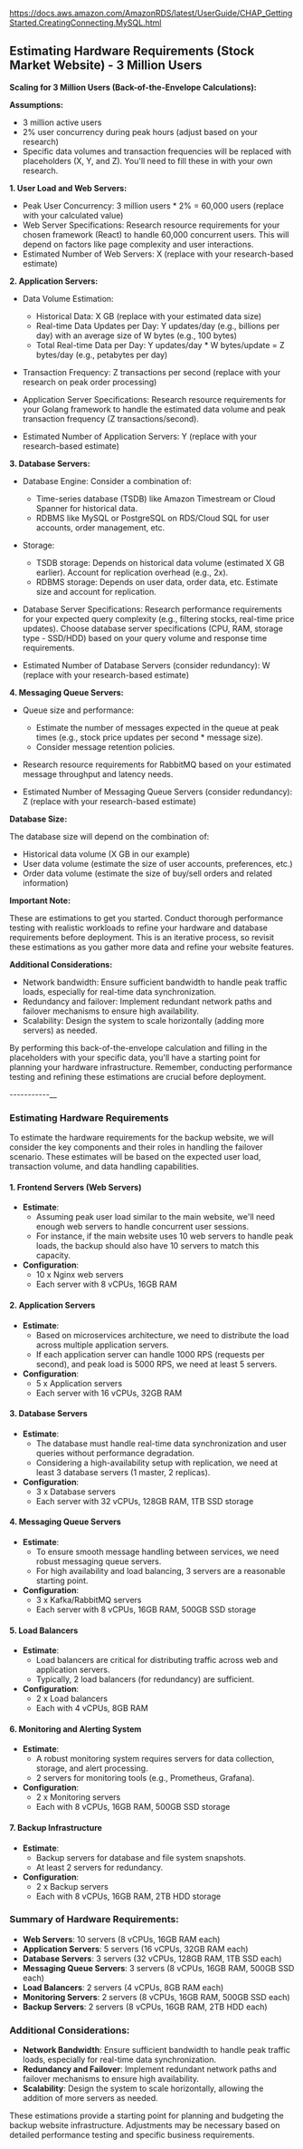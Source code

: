 https://docs.aws.amazon.com/AmazonRDS/latest/UserGuide/CHAP_GettingStarted.CreatingConnecting.MySQL.html


## Estimating Hardware Requirements (Stock Market Website) - 3 Million Users

**Scaling for 3 Million Users (Back-of-the-Envelope Calculations):**

**Assumptions:**

* 3 million active users
* 2% user concurrency during peak hours (adjust based on your research)
* Specific data volumes and transaction frequencies will be replaced with placeholders (X, Y, and Z). You'll need to fill these in with your own research.

**1. User Load and Web Servers:**

* Peak User Concurrency: 3 million users * 2% = 60,000 users (replace with your calculated value)
* Web Server Specifications: Research resource requirements for your chosen framework (React) to handle 60,000 concurrent users. This will depend on factors like page complexity and user interactions. 
* Estimated Number of Web Servers: X (replace with your research-based estimate)

**2. Application Servers:**

* Data Volume Estimation:
    * Historical Data: X GB (replace with your estimated data size)
    * Real-time Data Updates per Day: Y updates/day (e.g., billions per day) with an average size of W bytes (e.g., 100 bytes)
    * Total Real-time Data per Day: Y updates/day * W bytes/update = Z bytes/day (e.g., petabytes per day)
* Transaction Frequency: Z transactions per second (replace with your research on peak order processing)

* Application Server Specifications: Research resource requirements for your Golang framework to handle the estimated data volume and peak transaction frequency (Z transactions/second).
* Estimated Number of Application Servers: Y (replace with your research-based estimate)

**3. Database Servers:**

* Database Engine: Consider a combination of:
    * Time-series database (TSDB) like Amazon Timestream or Cloud Spanner for historical data.
    * RDBMS like MySQL or PostgreSQL on RDS/Cloud SQL for user accounts, order management, etc.
* Storage:
    * TSDB storage: Depends on historical data volume (estimated X GB earlier). Account for replication overhead (e.g., 2x).
    * RDBMS storage: Depends on user data, order data, etc. Estimate size and account for replication.

* Database Server Specifications: Research performance requirements for your expected query complexity (e.g., filtering stocks, real-time price updates). Choose database server specifications (CPU, RAM, storage type - SSD/HDD) based on your query volume and response time requirements.
* Estimated Number of Database Servers (consider redundancy): W (replace with your research-based estimate)

**4. Messaging Queue Servers:**

* Queue size and performance:
    * Estimate the number of messages expected in the queue at peak times (e.g., stock price updates per second * message size).
    * Consider message retention policies.

* Research resource requirements for RabbitMQ based on your estimated message throughput and latency needs.
* Estimated Number of Messaging Queue Servers (consider redundancy): Z (replace with your research-based estimate)

**Database Size:**

The database size will depend on the combination of:

* Historical data volume (X GB in our example)
* User data volume (estimate the size of user accounts, preferences, etc.)
* Order data volume (estimate the size of buy/sell orders and related information)

**Important Note:**

These are estimations to get you started. Conduct thorough performance testing with realistic workloads to refine your hardware and database requirements before deployment. This is an iterative process, so revisit these estimations as you gather more data and refine your website features.

**Additional Considerations:**

* Network bandwidth: Ensure sufficient bandwidth to handle peak traffic loads, especially for real-time data synchronization.
* Redundancy and failover: Implement redundant network paths and failover mechanisms to ensure high availability.
* Scalability: Design the system to scale horizontally (adding more servers) as needed.

By performing this back-of-the-envelope calculation and filling in the placeholders with your specific data, you'll have a starting point for planning your hardware infrastructure. Remember, conducting performance testing and refining these estimations are crucial before deployment.

-----------__

### Estimating Hardware Requirements

To estimate the hardware requirements for the backup website, we will consider the key components and their roles in handling the failover scenario. These estimates will be based on the expected user load, transaction volume, and data handling capabilities.

#### 1. **Frontend Servers (Web Servers)**
- **Estimate**: 
  - Assuming peak user load similar to the main website, we'll need enough web servers to handle concurrent user sessions.
  - For instance, if the main website uses 10 web servers to handle peak loads, the backup should also have 10 servers to match this capacity.
- **Configuration**:
  - 10 x Nginx web servers
  - Each server with 8 vCPUs, 16GB RAM

#### 2. **Application Servers**
- **Estimate**:
  - Based on microservices architecture, we need to distribute the load across multiple application servers.
  - If each application server can handle 1000 RPS (requests per second), and peak load is 5000 RPS, we need at least 5 servers.
- **Configuration**:
  - 5 x Application servers
  - Each server with 16 vCPUs, 32GB RAM

#### 3. **Database Servers**
- **Estimate**:
  - The database must handle real-time data synchronization and user queries without performance degradation.
  - Considering a high-availability setup with replication, we need at least 3 database servers (1 master, 2 replicas).
- **Configuration**:
  - 3 x Database servers
  - Each server with 32 vCPUs, 128GB RAM, 1TB SSD storage

#### 4. **Messaging Queue Servers**
- **Estimate**:
  - To ensure smooth message handling between services, we need robust messaging queue servers.
  - For high availability and load balancing, 3 servers are a reasonable starting point.
- **Configuration**:
  - 3 x Kafka/RabbitMQ servers
  - Each server with 8 vCPUs, 16GB RAM, 500GB SSD storage

#### 5. **Load Balancers**
- **Estimate**:
  - Load balancers are critical for distributing traffic across web and application servers.
  - Typically, 2 load balancers (for redundancy) are sufficient.
- **Configuration**:
  - 2 x Load balancers
  - Each with 4 vCPUs, 8GB RAM

#### 6. **Monitoring and Alerting System**
- **Estimate**:
  - A robust monitoring system requires servers for data collection, storage, and alert processing.
  - 2 servers for monitoring tools (e.g., Prometheus, Grafana).
- **Configuration**:
  - 2 x Monitoring servers
  - Each with 8 vCPUs, 16GB RAM, 500GB SSD storage

#### 7. **Backup Infrastructure**
- **Estimate**:
  - Backup servers for database and file system snapshots.
  - At least 2 servers for redundancy.
- **Configuration**:
  - 2 x Backup servers
  - Each with 8 vCPUs, 16GB RAM, 2TB HDD storage

### Summary of Hardware Requirements:

- **Web Servers**: 10 servers (8 vCPUs, 16GB RAM each)
- **Application Servers**: 5 servers (16 vCPUs, 32GB RAM each)
- **Database Servers**: 3 servers (32 vCPUs, 128GB RAM, 1TB SSD each)
- **Messaging Queue Servers**: 3 servers (8 vCPUs, 16GB RAM, 500GB SSD each)
- **Load Balancers**: 2 servers (4 vCPUs, 8GB RAM each)
- **Monitoring Servers**: 2 servers (8 vCPUs, 16GB RAM, 500GB SSD each)
- **Backup Servers**: 2 servers (8 vCPUs, 16GB RAM, 2TB HDD each)

### Additional Considerations:
- **Network Bandwidth**: Ensure sufficient bandwidth to handle peak traffic loads, especially for real-time data synchronization.
- **Redundancy and Failover**: Implement redundant network paths and failover mechanisms to ensure high availability.
- **Scalability**: Design the system to scale horizontally, allowing the addition of more servers as needed.

These estimations provide a starting point for planning and budgeting the backup website infrastructure. Adjustments may be necessary based on detailed performance testing and specific business requirements.
